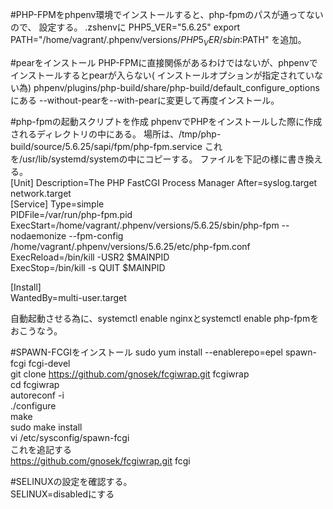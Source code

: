 #PHP-FPMをphpenv環境でインストールすると、php-fpmのパスが通ってないので、
設定する。
.zshenvに
PHP5_VER="5.6.25"
export PATH="/home/vagrant/.phpenv/versions/${PHP5_VER}/sbin:$PATH"
を追加。

#pearをインストール
PHP-FPMに直接関係があるわけではないが、phpenvでインストールするとpearが入らない(
インストールオプションが指定されていない為)
phpenv/plugins/php-build/share/php-build/default_configure_optionsにある
--without-pearを--with-pearに変更して再度インストール。

#php-fpmの起動スクリプトを作成
phpenvでPHPをインストールした際に作成されるディレクトリの中にある。
場所は、/tmp/php-build/source/5.6.25/sapi/fpm/php-fpm.service
これを/usr/lib/systemd/systemの中にコピーする。
ファイルを下記の様に書き換える。  
  [Unit]
Description=The PHP FastCGI Process Manager
After=syslog.target network.target  
[Service]
Type=simple  
PIDFile=/var/run/php-fpm.pid  
ExecStart=/home/vagrant/.phpenv/versions/5.6.25/sbin/php-fpm --nodaemonize --fpm-config   /home/vagrant/.phpenv/versions/5.6.25/etc/php-fpm.conf  
ExecReload=/bin/kill -USR2 $MAINPID  
ExecStop=/bin/kill -s QUIT $MAINPID  
  

[Install]  
WantedBy=multi-user.target  

自動起動させる為に、systemctl enable nginxとsystemctl enable php-fpmをおこうなう。

#SPAWN-FCGIをインストール
sudo yum install --enablerepo=epel spawn-fcgi fcgi-devel  
git clone https://github.com/gnosek/fcgiwrap.git fcgiwrap  
cd fcgiwrap  
autoreconf -i  
./configure  
make  
sudo make install  
vi /etc/sysconfig/spawn-fcgi  
これを追記する  
https://github.com/gnosek/fcgiwrap.git fcgi  

#SELINUXの設定を確認する。  
SELINUX=disabledにする

